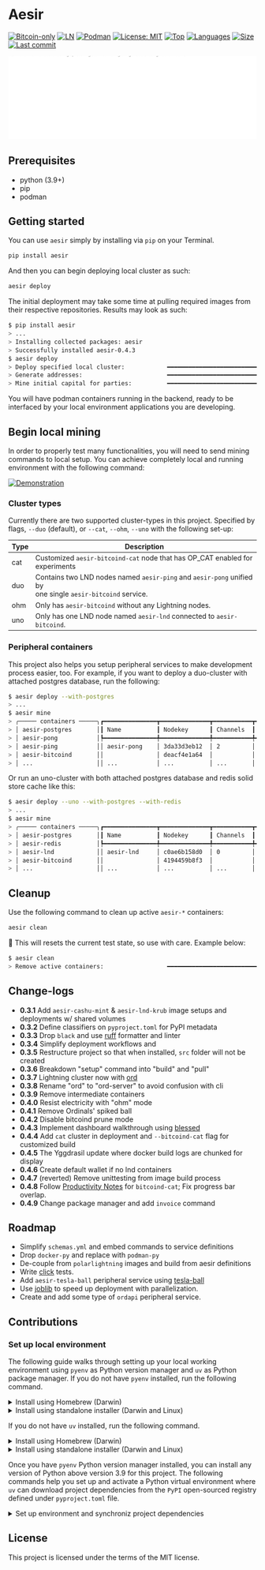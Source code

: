 # Aesir

[![Bitcoin-only](https://img.shields.io/badge/bitcoin-only-FF9900?logo=bitcoin)](https://twentyone.world)
[![LN](https://img.shields.io/badge/lightning-792EE5?logo=lightning)](https://mempool.space/lightning)
[![Podman](https://img.shields.io/badge/podman-892CA0?&logo=podman&logoColor=white)](https://podman.io)
[![License: MIT](https://img.shields.io/badge/License-MIT-yellow.svg)](https://github.com/krutt/aesir/blob/master/LICENSE)
[![Top](https://img.shields.io/github/languages/top/krutt/aesir)](https://github.com/krutt/aesir)
[![Languages](https://img.shields.io/github/languages/count/krutt/aesir)](https://github.com/krutt/aesir)
[![Size](https://img.shields.io/github/repo-size/krutt/aesir)](https://github.com/krutt/aesir)
[![Last commit](https://img.shields.io/github/last-commit/krutt/aesir/master)](https://github.com/krutt/aesir)

[![Aesir banner](https://github.com/krutt/aesir/blob/master/static/aesir-banner.svg)](static/aesir-banner.svg)

## Prerequisites

* python (3.9+)
* pip
* podman

## Getting started

You can use `aesir` simply by installing via `pip` on your Terminal.

```sh
pip install aesir
```

And then you can begin deploying local cluster as such:

```sh
aesir deploy
```

The initial deployment may take some time at pulling required images from their respective
repositories. Results may look as such:

```sh
$ pip install aesir
> ...
> Installing collected packages: aesir
> Successfully installed aesir-0.4.3
$ aesir deploy
> Deploy specified local cluster:            ━━━━━━━━━━━━━━━━━━━━━━━━━━━━━━━━━━━━━━━━ 100% 0:00:01
> Generate addresses:                        ━━━━━━━━━━━━━━━━━━━━━━━━━━━━━━━━━━━━━━━━ 100% 0:00:00
> Mine initial capital for parties:          ━━━━━━━━━━━━━━━━━━━━━━━━━━━━━━━━━━━━━━━━ 100% 0:00:00
```

You will have podman containers running in the backend, ready to be interfaced by your local
environment applications you are developing.

## Begin local mining

In order to properly test many functionalities, you will need to send mining commands to local
setup. You can achieve completely local and running environment with the following command:

[![Demonstration](static/demo.gif)](https://github.com/krutt/aesir/blob/master/static/demo.gif)

### Cluster types

Currently there are two supported cluster-types in this project. Specified by flags,
`--duo` (default), or `--cat`, `--ohm`, `--uno` with the following set-up:

| Type | Description                                                                |
| ---- | -------------------------------------------------------------------------- |
|  cat | Customized `aesir-bitcoind-cat` node that has OP_CAT enabled for experiments |
|  duo | Contains two LND nodes named `aesir-ping` and `aesir-pong` unified by <br> one single `aesir-bitcoind` service. |
|  ohm | Only has `aesir-bitcoind` without any Lightning nodes. |
|  uno | Only has one LND node named `aesir-lnd` connected to `aesir-bitcoind`. |

### Peripheral containers

This project also helps you setup peripheral services to make development process easier, too.
For example, if you want to deploy a duo-cluster with attached postgres database, run the following:

```sh
$ aesir deploy --with-postgres
> ...
$ aesir mine
> ╭───── containers ─────╮┏━━━━━━━━━━━━━━━┳━━━━━━━━━━━━━━┳━━━━━━━━━━━┳━━━━━━━━┳━━━━━━━━┳━━━━━━━━━┓
> │ aesir-postgres       │┃ Name          ┃ Nodekey      ┃ Channels  ┃ Peers  ┃ Height ┃ Synced? ┃
> │ aesir-pong           │┡━━━━━━━━━━━━━━━╇━━━━━━━━━━━━━━╇━━━━━━━━━━━╇━━━━━━━━╇━━━━━━━━╇━━━━━━━━━┩
> │ aesir-ping           ││ aesir-pong    │ 3da33d3eb12  │ 2         │ 1      │ 216    │    true │
> │ aesir-bitcoind       ││               │ deacf4e1a64  │           │        │        │         │
> │ ...                  ││ ...           │ ...          │ ...       │ ...    │ ...    │ ...     │
```

Or run an uno-cluster with both attached postgres database and redis solid store cache like this:

```sh
$ aesir deploy --uno --with-postgres --with-redis
> ...
$ aesir mine
> ╭───── containers ─────╮┏━━━━━━━━━━━━━━━┳━━━━━━━━━━━━━━┳━━━━━━━━━━━┳━━━━━━━━┳━━━━━━━━┳━━━━━━━━━┓
> │ aesir-postgres       │┃ Name          ┃ Nodekey      ┃ Channels  ┃ Peers  ┃ Height ┃ Synced? ┃
> │ aesir-redis          │┡━━━━━━━━━━━━━━━╇━━━━━━━━━━━━━━╇━━━━━━━━━━━╇━━━━━━━━╇━━━━━━━━╇━━━━━━━━━┩
> │ aesir-lnd            ││ aesir-lnd     │ c0ae6b158d0  │ 0         │ 0      │ 202    │    true │
> │ aesir-bitcoind       ││               │ 4194459b8f3  │           │        │        │         │
> │ ...                  ││ ...           │ ...          │ ...       │ ...    │ ...    │ ...     │
```

## Cleanup

Use the following command to clean up active `aesir-*` containers:

```sh
aesir clean
```

🚧  This will resets the current test state, so use with care. Example below:

```sh
$ aesir clean
> Remove active containers:                  ━━━━━━━━━━━━━━━━━━━━━━━━━━━━━━━━━━━━━━━━ 100% 0:00:01
```

## Change-logs

* **0.3.1** Add `aesir-cashu-mint` & `aesir-lnd-krub` image setups and deployments w/ shared volumes
* **0.3.2** Define classifiers on `pyproject.toml` for PyPI metadata
* **0.3.3** Drop `black` and use [ruff](https://github.com/astral-sh/ruff) formatter and linter
* **0.3.4** Simplify deployment workflows and 
* **0.3.5** Restructure project so that when installed, `src` folder will not be created
* **0.3.6** Breakdown "setup" command into "build" and "pull"
* **0.3.7** Lightning cluster now with [ord](https://github.com/ordinals/ord)
* **0.3.8** Rename "ord" to "ord-server" to avoid confusion with cli
* **0.3.9** Remove intermediate containers
* **0.4.0** Resist electricity with "ohm" mode
* **0.4.1** Remove Ordinals' spiked ball
* **0.4.2** Disable bitcoind prune mode
* **0.4.3** Implement dashboard walkthrough using [blessed](https://github.com/chj/blessed)
* **0.4.4** Add `cat` cluster in deployment and `--bitcoind-cat` flag for customized build
* **0.4.5** The Yggdrasil update where docker build logs are chunked for display
* **0.4.6** Create default wallet if no lnd containers
* **0.4.7** (reverted) Remove unittesting from image build process
* **0.4.8** Follow [Productivity Notes](https://github.com/bitcoin/bitcoin/blob/master/doc/productivity.md) for `bitcoind-cat`; Fix progress bar overlap.
* **0.4.9** Change package manager and add `invoice` command

## Roadmap

* Simplify `schemas.yml` and embed commands to service definitions
* Drop `docker-py` and replace with `podman-py`
* De-couple from `polarlightning` images and build from aesir definitions
* Write [click](https://click.palletsprojects.com) tests.
* Add `aesir-tesla-ball` peripheral service using [tesla-ball](https://github.com/krutt/tesla-ball)
* Use [joblib](https://github.com/joblib/joblib) to speed up deployment with parallelization.
* Create and add some type of `ordapi` peripheral service.

## Contributions

### Set up local environment

The following guide walks through setting up your local working environment using `pyenv`
as Python version manager and `uv` as Python package manager. If you do not have `pyenv`
installed, run the following command.

<details>
  <summary> Install using Homebrew (Darwin) </summary>
  
  ```sh
  brew install pyenv --head
  ```
</details>

<details>
  <summary> Install using standalone installer (Darwin and Linux) </summary>
  
  ```sh
  curl https://pyenv.run | bash
  ```
</details>

If you do not have `uv` installed, run the following command.

<details>
  <summary> Install using Homebrew (Darwin) </summary>

  ```sh
  brew install uv
  ```
</details>

<details>
  <summary> Install using standalone installer (Darwin and Linux) </summary>

  ```sh
  curl -LsSf https://astral.sh/uv/install.sh | sh
  ```
</details>


Once you have `pyenv` Python version manager installed, you can
install any version of Python above version 3.9 for this project.
The following commands help you set up and activate a Python virtual
environment where `uv` can download project dependencies from the `PyPI`
open-sourced registry defined under `pyproject.toml` file.

<details>
  <summary> Set up environment and synchroniz project dependencies </summary>

  ```sh
  pyenv shell 3.11.9
  uv venv  --python-preference system
  source .venv/bin/activate
  uv sync --dev
  ```
</details>

## License

This project is licensed under the terms of the MIT license.
